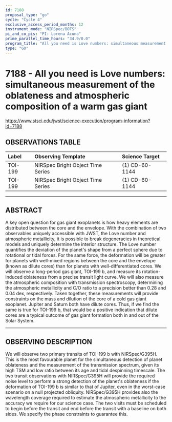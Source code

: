```yaml
---
id: 7188
proposal_type: "go"
cycle: "Cycle 4"
exclusive_access_period_months: 12
instrument_mode: "NIRSpec/BOTS"
pi_and_co_pis: "PI: Lorena Acuna"
prime_parallel_time_hours: "34.9/0.0"
program_title: "All you need is Love numbers: simultaneous measurement of the oblateness and atmospheric composition of a warm gas giant"
type: "GO"
---
```

# 7188 - All you need is Love numbers: simultaneous measurement of the oblateness and atmospheric composition of a warm gas giant
https://www.stsci.edu/jwst/science-execution/program-information?id=7188
## OBSERVATIONS TABLE
| Label   | Observing Template                 | Science Target   |
| :------ | :--------------------------------- | :--------------- |
| TOI-199 | NIRSpec Bright Object Time Series | (1) CD-60-1144   |
| TOI-199 | NIRSpec Bright Object Time Series | (1) CD-60-1144   |

---

## ABSTRACT

A key open question for gas giant exoplanets is how heavy elements are distributed between the core and the envelope. With the combination of two observables uniquely accessible with JWST, the Love number and atmospheric metallicity, it is possible to break degeneracies in theoretical models and uniquely determine the interior structure. The Love number quantifies the deviation of the planet's shape from a perfect sphere due to rotational or tidal forces. For the same force, the deformation will be greater for planets with well-mixed regions between the core and the envelope (known as dilute cores) than for planets with well-differentiated cores. We will observe a long-period gas giant, TOI-199 b, and measure its rotation-induced oblateness from a precise transit light curve. We will also measure the atmospheric composition with transmission spectroscopy, determining the atmospheric metallicity and C/O ratio to a precision better than 0.28 and 0.04 dex, respectively. Taken together, these measurements will provide constraints on the mass and dilution of the core of a cold gas giant exoplanet. Jupiter and Saturn both have dilute cores. Thus, if we find the same is true for TOI-199 b, that would be a positive indication that dilute cores are a typical outcome of gas giant formation both in and out of the Solar System.

---

## OBSERVING DESCRIPTION

We will observe two primary transits of TOI-199 b with NIRSpec/G395H. This is the most favourable planet for the simultaneous detection of planet oblateness and the measurement of the transmission spectrum, given its high TSM and low ratio between its age and tidal despinning timescale.
The two transit observations with NIRSpec/G395H will provide the required noise level to perform a strong detection of the planet's oblateness if the deformation of TOI-199 b is similar to that of Jupiter, even in the worst-case scenario on a null projected obliquity. NIRSpec/G395H provides also the wavelength coverage required to estimate the atmospheric metallicity to the accuracy we require for our science case.
The two visits must be scheduled to begin before the transit and end before the transit with a baseline on both sides. We specify the phase constraints to guarantee this.